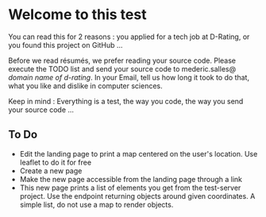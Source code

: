 # Welcome to this test

You can read this for 2 reasons : you applied for a tech job at D-Rating, or you found this project on GitHub ...

Before we read résumés, we prefer reading your source code. Please execute the TODO list and send your source code to mederic.salles@ _domain name of d-rating_. In your Email, tell us how long it took to do that, what you like and dislike in computer sciences.

Keep in mind : Everything is a test, the way you code, the way you send your source code ...


## To Do

 - Edit the landing page to print a map centered on the user's location. Use leaflet to do it for free
 - Create a new page
 - Make the new page accessible from the landing page through a link
 - This new page prints a list of elements you get from the test-server project. Use the endpoint returning objects around given coordinates. A simple list, do not use a map to render objects.
